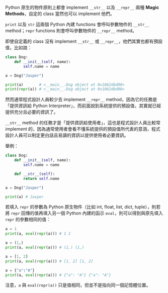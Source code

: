 Python 原生的物件原則上都會 implement `__str__` 以及 `__repr__` 兩種 **Magic Methods**，自定的 class 當然也可以 implement 他們。

`print` 以及 `str` 這兩個 Python 內建 functions 會呼叫參數物件的 `__str__` method；`repr` functions 則會呼叫參數物件的 `__repr__` method。

即使自定義的 class 沒有 implement `__str__` 或 `__repr__`，他們其實也都有預設值，比如說：

```Python
class Dog:
    def __init__(self, name):
        self.name = name

a = Dog("Jasper")

print(a)       # <__main__.Dog object at 0x1062dbd00>
print(repr(a)) # <__main__.Dog object at 0x1062dbd00>
```

然而通常程式設計人員較少去 implement `__repr__` method，因為它的任務是「提供資訊給 Python Interpreter」，而前面說到系統提供的預設值，其實就已經提供充分且必要的資訊了。

`__str__` method 的任務才是「提供資訊給使用者」，這也是程式設計人員比較常 implement 的，因為通常使用者會看不懂系統提供的預設值所代表的意涵，程式設計人員可以制定更白話且易讀的資訊以提供使用者必要資訊。

舉例：

```Python
class Dog:
    def __init__(self, name):
        self.name = name

    def __str__(self):
        return self.name

a = Dog("Jasper")

print(a) # Jasper
```

若填入 `repr` 的參數為 Python 原生物件（比如 int, float, list, dict, tuple），則若將 `repr` 回傳的值再填入另一個 Python 內建的函示 `eval`，則可以得到與原先填入 `repr` 的參數相同的值：

```Python
a = 1
print(a, eval(repr(a))) # 1 1

a = (1,)
print(a, eval(repr(a))) # (1,) (1,)

a = [1, 2]
print(a, eval(repr(a))) # [1, 2] [1, 2]

a = {"a":"A"}
print(a, eval(repr(a))) # {"a": "A"} {"a": "A"}
```

注意，`a` 與 `eval(repr(a))` 只是值相同，但並不是指向同一個記憶體位置。
